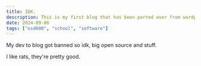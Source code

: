 ```yaml
---
title: IDK.
description: This is my first blog that has been ported over from wordpress.
date: 2024-09-06
tags: ["osd600", "school", "software"]
---
```


My dev to blog got banned so idk, big open source and stuff.

I like rats, they're pretty good.
